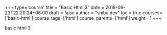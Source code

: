 +++
type='course'
title = "Basic Html 3"
date = 2018-09-23T22:20:24+06:00
draft = false
author = "shibu dev"
toc = true
courses=['basic-html']
course_tags=['html']
course_parents=['html']
weight= 1 
+++

<!-- All taxonomy write plural format -->
basic html 3
